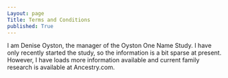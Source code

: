 ```yaml
---
Layout: page
Title: Terms and Conditions
published: True
---
```


I am Denise Oyston, the manager of the Oyston One Name Study. I have only recently started the study, so the information is a bit sparse at present. However, I have loads more information available and current family research is available at Ancestry.com.
